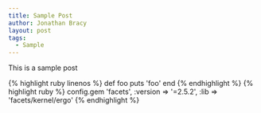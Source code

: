 ```yaml
---
title: Sample Post
author: Jonathan Bracy
layout: post
tags:
  - Sample
---
```


This is a sample post

{% highlight ruby linenos %}
def foo
  puts 'foo'
end
{% endhighlight %}
{% highlight ruby %}
config.gem 'facets', :version => '=2.5.2', :lib => 'facets/kernel/ergo'
{% endhighlight %}
